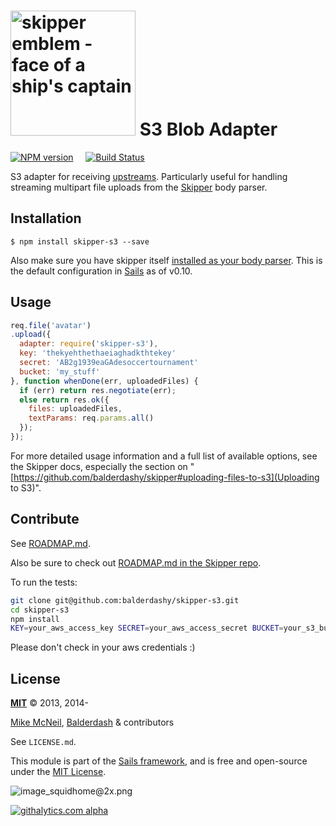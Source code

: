 # [<img title="skipper-s3 - S3 adapter for Skipper" src="http://i.imgur.com/P6gptnI.png" width="200px" alt="skipper emblem - face of a ship's captain"/>](https://github.com/balderdashy/skipper-s3) S3 Blob Adapter

[![NPM version](https://badge.fury.io/js/skipper-s3.png)](http://badge.fury.io/js/skipper-s3) &nbsp; &nbsp;
[![Build Status](https://travis-ci.org/balderdashy/skipper-s3.svg?branch=master)](https://travis-ci.org/balderdashy/skipper-s3)

S3 adapter for receiving [upstreams](https://github.com/balderdashy/skipper#what-are-upstreams). Particularly useful for handling streaming multipart file uploads from the [Skipper](https://github.com/balderdashy/skipper) body parser.


## Installation

```
$ npm install skipper-s3 --save
```

Also make sure you have skipper itself [installed as your body parser](http://beta.sailsjs.org/#/documentation/concepts/Middleware?q=adding-or-overriding-http-middleware).  This is the default configuration in [Sails](https://github.com/balderdashy/sails) as of v0.10.


## Usage

```javascript
req.file('avatar')
.upload({
  adapter: require('skipper-s3'),
  key: 'thekyehthethaeiaghadkthtekey'
  secret: 'AB2g1939eaGAdesoccertournament'
  bucket: 'my_stuff'
}, function whenDone(err, uploadedFiles) {
  if (err) return res.negotiate(err);
  else return res.ok({
    files: uploadedFiles,
    textParams: req.params.all()
  });
});
```


For more detailed usage information and a full list of available options, see the Skipper docs, especially the section on "[https://github.com/balderdashy/skipper#uploading-files-to-s3](Uploading to S3)".


## Contribute

See [ROADMAP.md](https://github.com/balderdashy/skipper-s3/blob/master/ROADMAP.md).

Also be sure to check out [ROADMAP.md in the Skipper repo](https://github.com/balderdashy/skipper/blob/master/ROADMAP.md).

To run the tests:

```sh
git clone git@github.com:balderdashy/skipper-s3.git
cd skipper-s3
npm install
KEY=your_aws_access_key SECRET=your_aws_access_secret BUCKET=your_s3_bucket npm test
```

Please don't check in your aws credentials :)


## License

**[MIT](./LICENSE)**
&copy; 2013, 2014-

[Mike McNeil](http://michaelmcneil.com), [Balderdash](http://balderdash.co) & contributors

See `LICENSE.md`.

This module is part of the [Sails framework](http://sailsjs.org), and is free and open-source under the [MIT License](http://sails.mit-license.org/).


![image_squidhome@2x.png](http://i.imgur.com/RIvu9.png)


[![githalytics.com alpha](https://cruel-carlota.pagodabox.com/a22d3919de208c90c898986619efaa85 "githalytics.com")](http://githalytics.com/balderdashy/skipper-s3)

